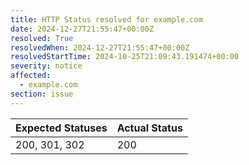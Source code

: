 ```yaml
---
title: HTTP Status resolved for example.com
date: 2024-12-27T21:55:47+00:00Z
resolved: True
resolvedWhen: 2024-12-27T21:55:47+00:00Z
resolvedStartTime: 2024-10-25T21:09:43.191474+00:00
severity: notice
affected:
  - example.com
section: issue
---
```


| Expected Statuses | Actual Status  |
|-------------------|----------------|
| 200, 301, 302 | 200 |
